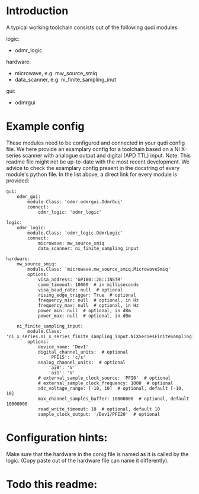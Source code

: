 # Introduction

A typical working toolchain consists out of the following qudi modules:

logic: 
- odmr_logic

hardware:
- microwave, e.g. mw_source_smiq
- data_scanner, e.g. ni_finite_sampling_inut

gui:
- odmrgui


# Example config

These modules need to be configured and connected in your qudi config file.
We here provide an examplary config for a toolchain based on a NI X-series scanner with analogue output and digital (APD TTL) input.
Note: This readme file might not be up-to-date with the most recent development. We advice to check the examplary config present in the 
docstring of every module's python file. In the list above, a direct link for every module is provided:


    gui:
        odmr_gui:
            module.Class: 'odmr.odmrgui.OdmrGui'
            connect:
                odmr_logic: 'odmr_logic'
    
    logic:
        odmr_logic:
            module.Class: 'odmr_logic.OdmrLogic'
            connect:
                microwave: mw_source_smiq
                data_scanner: ni_finite_sampling_input
    
    hardware:
        mw_source_smiq:
            module.Class: 'microwave.mw_source_smiq.MicrowaveSmiq'
            options:
                visa_address: 'GPIB0::28::INSTR'
                comm_timeout: 10000  # in milliseconds
                visa_baud_rate: null  # optional
                rising_edge_trigger: True  # optional
                frequency_min: null  # optional, in Hz
                frequency_max: null  # optional, in Hz
                power_min: null  # optional, in dBm
                power_max: null  # optional, in dBm
                
        ni_finite_sampling_input:
            module.Class: 'ni_x_series.ni_x_series_finite_sampling_input.NIXSeriesFiniteSamplingInput'
            options:
                device_name: 'Dev1'
                digital_channel_units:  # optional
                    'PFI15': 'c/s'
                analog_channel_units:  # optional
                    'ai0': 'V'
                    'ai1': 'V'
                # external_sample_clock_source: 'PFI0'  # optional
                # external_sample_clock_frequency: 1000  # optional
                adc_voltage_range: [-10, 10]  # optional, default [-10, 10]
                max_channel_samples_buffer: 10000000  # optional, default 10000000
                read_write_timeout: 10  # optional, default 10
                sample_clock_output: '/Dev1/PFI20'  # optional
        


# Configuration hints:
Make sure that the hardware in the conig file is named as it is called by the logic. (Copy paste out of the hardware file can name it differently).

# Todo this readme:
